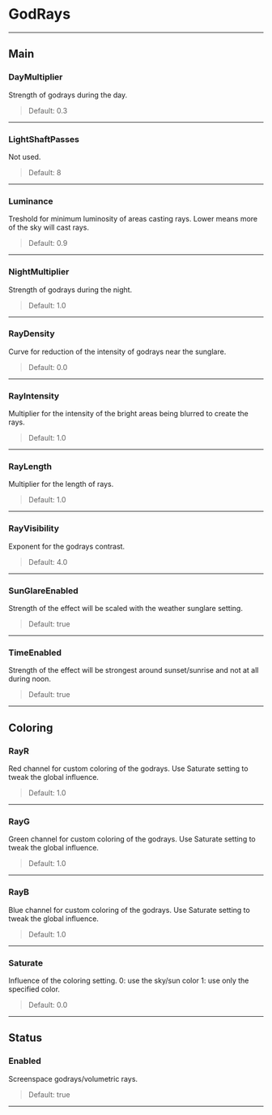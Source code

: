 # GodRays

---

## Main

### DayMultiplier

 Strength of godrays during the day.

>Default: 0.3

---

### LightShaftPasses

 Not used.

>Default: 8

---

### Luminance

 Treshold for minimum luminosity of areas casting rays. Lower means more of the sky will cast rays.

>Default: 0.9

---

### NightMultiplier

 Strength of godrays during the night.

>Default: 1.0

---

### RayDensity

 Curve for reduction of the intensity of godrays near the sunglare.

>Default: 0.0

---

### RayIntensity

 Multiplier for the intensity of the bright areas being blurred to create the rays.

>Default: 1.0

---

### RayLength

 Multiplier for the length of rays.

>Default: 1.0

---

### RayVisibility

 Exponent for the godrays contrast.

>Default: 4.0

---

### SunGlareEnabled

 Strength of the effect will be scaled with the weather sunglare setting.

>Default: true

---

### TimeEnabled

 Strength of the effect will be strongest around sunset/sunrise and not at all during noon.

>Default: true

---

## Coloring

### RayR

 Red channel for custom coloring of the godrays. Use Saturate setting to tweak the global influence.

>Default: 1.0

---

### RayG

 Green channel for custom coloring of the godrays. Use Saturate setting to tweak the global influence.

>Default: 1.0

---

### RayB

 Blue channel for custom coloring of the godrays. Use Saturate setting to tweak the global influence.

>Default: 1.0

---

### Saturate

 Influence of the coloring setting. 0: use the sky/sun color 1: use only the specified color.

>Default: 0.0

---

## Status

### Enabled

 Screenspace godrays/volumetric rays.

>Default: true

---
